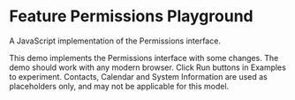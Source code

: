 Feature Permissions Playground
==========

A JavaScript implementation of the Permissions interface.

This demo implements the Permissions interface with some changes. The demo should work with any modern browser. Click Run buttons in Examples to experiment. Contacts, Calendar and System Information are used as placeholders only, and may not be applicable for this model.